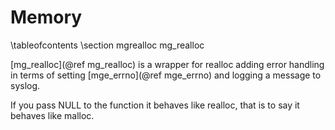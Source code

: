 Memory
======
\tableofcontents
\section mgrealloc mg_realloc

[mg_realloc](@ref mg_realloc) is a wrapper for realloc adding error handling in
terms of setting [mge_errno](@ref mge_errno) and logging a message to syslog.

If you pass NULL to the function it behaves like realloc, that is to say it
behaves like malloc.
